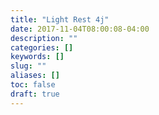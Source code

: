 ```yaml
---
title: "Light Rest 4j"
date: 2017-11-04T08:00:08-04:00
description: ""
categories: []
keywords: []
slug: ""
aliases: []
toc: false
draft: true
---
```

